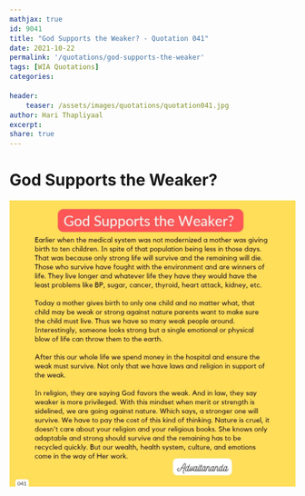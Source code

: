 ```yaml
---
mathjax: true
id: 9041
title: "God Supports the Weaker? - Quotation 041"
date: 2021-10-22
permalink: '/quotations/god-supports-the-weaker'
tags: [WIA Quotations] 
categories: 

header:
    teaser: /assets/images/quotations/quotation041.jpg
author: Hari Thapliyaal 
excerpt:
share: true 
---
```


# God Supports the Weaker?

![God Supports the Weaker?](/assets/images/quotations/quotation041.jpg)
